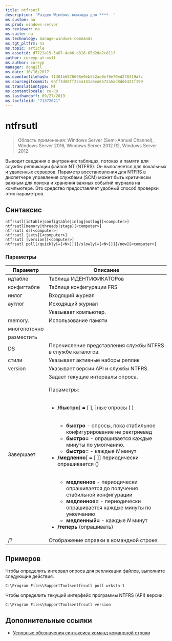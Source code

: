 ```yaml
---
title: ntfrsutl
description: 'Раздел Windows команды для ****- '
ms.custom: na
ms.prod: windows-server
ms.reviewer: na
ms.suite: na
ms.technology: manage-windows-commands
ms.tgt_pltfrm: na
ms.topic: article
ms.assetid: d7721a19-5a87-4ab6-b816-65d2da2c811f
author: coreyp-at-msft
ms.author: coreyp
manager: dongill
ms.date: 10/16/2017
ms.openlocfilehash: f1301b6876698e9eb552ae0ef9e70ed278319a7c
ms.sourcegitcommit: 6aff3d88ff22ea141a6ea6572a5ad8dd6321f199
ms.translationtype: MT
ms.contentlocale: ru-RU
ms.lasthandoff: 09/27/2019
ms.locfileid: "71372621"
---
```

# <a name="ntfrsutl"></a>ntfrsutl

>Область применения: Windows Server (Semi-Annual Channel), Windows Server 2016, Windows Server 2012 R2, Windows Server 2012

Выводит сведения о внутренних таблицах, потоках и памяти для службы репликации файлов NT \(NTFRS\). Он выполняется для локальных и удаленных серверов. Параметр восстановления для NTFRS в диспетчере управления службами \(SCM\) может быть критически важным для поиска и хранения важных событий журнала на компьютере. Это средство предоставляет удобный способ проверки этих параметров.   
  
## <a name="syntax"></a>Синтаксис  
  
```  
ntfrsutl[idtable|configtable|inlog|outlog][<computer>]  
ntfrsutl[memory|threads|stage][<computer>]  
ntfrsutl ds[<computer>]  
ntfrsutl [sets][<computer>]  
ntfrsutl [version][<computer>]  
ntfrsutl poll[/quickly[=[<N>]]][/slowly[=[<N>]]][/now][<computer>]  
```  
  
### <a name="parameters"></a>Параметры  
  
|  Параметр  |                                                                                                                                                                                                                                                                                                                                        Описание                                                                                                                                                                                                                                                                                                                                         |
|-------------|--------------------------------------------------------------------------------------------------------------------------------------------------------------------------------------------------------------------------------------------------------------------------------------------------------------------------------------------------------------------------------------------------------------------------------------------------------------------------------------------------------------------------------------------------------------------------------------------------------------------------------------------------------------------------------------------|
|   идтабле   |                                                                                                                                                                                                                                                                                                                                          Таблица ИДЕНТИФИКАТОРов                                                                                                                                                                                                                                                                                                                                          |
| конфигтабле |                                                                                                                                                                                                                                                                                                                                  Таблица конфигурации FRS                                                                                                                                                                                                                                                                                                                                   |
|    инлог    |                                                                                                                                                                                                                                                                                                                                        Входящий журнал                                                                                                                                                                                                                                                                                                                                         |
|   аутлог    |                                                                                                                                                                                                                                                                                                                                        Исходящий журнал                                                                                                                                                                                                                                                                                                                                        |
| <computer>  |                                                                                                                                                                                                                                                                                                                                  Указывает компьютер.                                                                                                                                                                                                                                                                                                                                   |
|   memory.    |                                                                                                                                                                                                                                                                                                                                        Использование памяти                                                                                                                                                                                                                                                                                                                                        |
|   многопоточно   |                                                                                                                                                                                                                                                                                                                                                                                                                                                                                                                                                                                                                                                                                            |
|    разместить    |                                                                                                                                                                                                                                                                                                                                                                                                                                                                                                                                                                                                                                                                                            |
|     DS      |                                                                                                                                                                                                                                                                                                                         Перечисление представления службы NTFRS в службе каталогов.                                                                                                                                                                                                                                                                                                                          |
|    стили     |                                                                                                                                                                                                                                                                                                                             Указывает активные наборы реплик                                                                                                                                                                                                                                                                                                                              |
|   version   |                                                                                                                                                                                                                                                                                                                       Указывает версии API и службы NTFRS.                                                                                                                                                                                                                                                                                                                        |
|    Завершает     | Задает текущие интервалы опроса.<br /><br />Параметры:<br /><br /><ul><li>**\/быстро**\[ **\=** \[ <N>\], \]ные опросы \(  \)<br /><br /><ul><li>**быстро** \- опросы, пока стабильное конфигурирование не ректриевед</li><li>**быстро\=** \- опрашивается каждые минуты по умолчанию.</li><li>**быстро\=** <N> \- каждые *N* минут</li></ul></li><li>**\/медленно**\[ **\=** \[ <N>\]\] периодически опрашивается \(\)<br /><br /><ul><li>**медленное** \- периодически опрашивается до получения стабильной конфигурации</li><li>**медленное\=** \- периодически опрашивается каждые минуты по умолчанию</li><li>**медленный\=** <N> \- каждые *N* минут</li></ul></li><li>**\/теперь** \(опрашивать\)</li></ul> |
|     \/?     |                                                                                                                                                                                                                                                                                                                            Отображение справки в командной строке.                                                                                                                                                                                                                                                                                                                            |
  
## <a name="BKMK_Examples"></a>Примеров  
Чтобы определить интервал опроса для репликации файлов, выполните следующие действия.  
  
```  
C:\Program Files\SupportTools>ntfrsutl poll wrkstn-1  
```  
  
Чтобы определить текущий интерфейс программы NTFRS \(API\) версии:  
  
```  
C:\Program Files\SupportTools>ntfrsutl version  
```  
  
## <a name="additional-references"></a>Дополнительные ссылки  
  
-   [Условные обозначения синтаксиса команд командной строки](command-line-syntax-key.md)  
  
  
  

